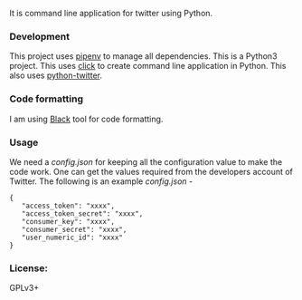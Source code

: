 It is command line application for twitter using Python.

### Development

This project uses [pipenv](https://docs.pipenv.org) to manage all dependencies.
This is a Python3 project. 
This uses [click](http://click.pocoo.org/5/) to create command line application in Python.
This also uses [python-twitter](https://python-twitter.readthedocs.io/en/latest/index.html).

### Code formatting

I am using [Black](https://black.readthedocs.io/en/stable/) tool for code formatting. 

### Usage

We need a *config.json* for keeping all the configuration value to make the code work. One can get the values required from the developers account of Twitter. The following is an example *config.json* -
 
 ```
 {
    "access_token": "xxxx",
    "access_token_secret": "xxxx",
    "consumer_key": "xxxx",
    "consumer_secret": "xxxx",
    "user_numeric_id": "xxxx"
}
```
### License: 

GPLv3+